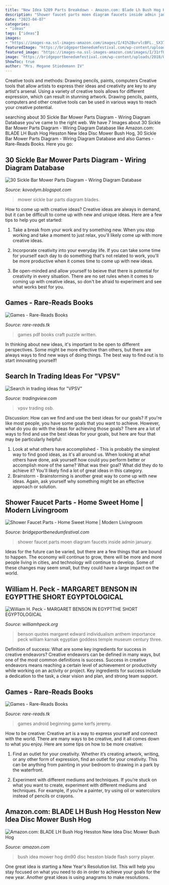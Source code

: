 ```yaml
---
title: "New Idea 5209 Parts Breakdown - Amazon.com: Blade Lh Bush Hog Hesston New Idea Disc Mower Bush Hog"
description: "Shower faucet parts moen diagram faucets inside admin january"
date: "2023-04-07"
categories:
- "ideas"
tags: ["ideas"]
images:
- "https://images-na.ssl-images-amazon.com/images/I/41%2BurvlcBFL._SX377_BO1,204,203,200_.jpg"
featuredImage: "https://bridgeportbenedumfestival.com/wp-content/uploads/2018/09/shower-faucet-parts-moen-shower-faucet-parts-diagram-moen-bathroom-faucets-moen-shower-inside-moen-shower-faucet-parts-diagram.jpg"
featured_image: "https://images-na.ssl-images-amazon.com/images/I/31rfQo6SRBL._SX342_.jpg"
image: "https://bridgeportbenedumfestival.com/wp-content/uploads/2018/09/shower-faucet-parts-moen-shower-faucet-parts-diagram-moen-bathroom-faucets-moen-shower-inside-moen-shower-faucet-parts-diagram.jpg"
ShowToc: true
author: "Mrs. Megane Stiedemann IV"
---
```



Creative tools and methods: Drawing pencils, paints, computers
Creative tools that allow artists to express their ideas and creativity are key to any artist's arsenal. Using a variety of creative tools allows for different expression, which can result in stunning artwork. Drawing pencils, paints, computers and other creative tools can be used in various ways to reach your creative potential.

	

		
searching about 30 Sickle Bar Mower Parts Diagram - Wiring Diagram Database you've came to the right web. We have 7 Images about 30 Sickle Bar Mower Parts Diagram - Wiring Diagram Database like Amazon.com: BLADE LH Bush Hog Hesston New Idea Disc Mower Bush Hog, 30 Sickle Bar Mower Parts Diagram - Wiring Diagram Database and also Games - Rare-Reads Books. Here you go:
		
    
## 30 Sickle Bar Mower Parts Diagram - Wiring Diagram Database

<img loading=lazy src="https://img.yumpu.com/30713566/8/500x640/tonutti-sickle-mower-edney-distributing-co-inc.jpg" onerror="this.onerror=null;this.src='https://tse2.mm.bing.net/th?id=OIP.xYzZwwPtiLY7eiQ0YhAz9QAAAA&amp;pid=15.1';" alt="30 Sickle Bar Mower Parts Diagram - Wiring Diagram Database">

_Source: kovodym.blogspot.com_

>mower sickle bar parts diagram blades. 

	

How to come up with creative ideas?
Creative ideas are always in demand, but it can be difficult to come up with new and unique ideas. Here are a few tips to help you get started:
1. Take a break from your work and try something new. When you stop working and take a moment to just relax, you'll likely come up with more creative ideas.

2. Incorporate creativity into your everyday life. If you can take some time for yourself each day to do something that's not related to work, you'll be more productive when it comes time to come up with new ideas.

3. Be open-minded and allow yourself to beieve that there is potential for creativity in every situation. There are no set rules when it comes to coming up with creative ideas, so don't be afraid to experiment and see what works best for you.

    
## Games - Rare-Reads Books

<img loading=lazy src="https://images-na.ssl-images-amazon.com/images/I/51seSxKAACL._SX343_BO1,204,203,200_.jpg" onerror="this.onerror=null;this.src='https://tse4.mm.bing.net/th?id=OIP.b59LVXyh9rrSwsBg-miJgwAAAA&amp;pid=15.1';" alt="Games - Rare-Reads Books">

_Source: rare-reads.tk_

>games pdf books craft puzzle written. 

	

In thinking about new ideas, it's important to be open to different perspectives. Some might be more effective than others, but there are always ways to find new ways of doing things. The best way to find out is to start innovating yourself!

    
## Search In Trading Ideas For &quot;VPSV&quot;

<img loading=lazy src="https://s3.tradingview.com/v/VLUoBPXv_mid.png" onerror="this.onerror=null;this.src='https://tse2.mm.bing.net/th?id=OIP.N5VyIXQkf72WqDWjDo5fcwAAAA&amp;pid=15.1';" alt="Search in trading ideas for &quot;VPSV&quot;">

_Source: tradingview.com_

>vpsv trading osb. 

	

Discussion: How can we find and use the best ideas for our goals?
If you're like most people, you have some goals that you want to achieve. However, what do you do with the ideas for achieving those goals? 
There are a lot of ways to find and use the best ideas for your goals, but here are four that may be particularly helpful: 

1) Look at what others have accomplished - This is probably the simplest way to find good ideas, as it's all around us. When looking at what others have done, ask yourself how could you perform better or accomplish more of the same? What was their goal? What did they do to achieve it? You'll likely find a lot of great ideas in this category. 
2) Brainstorm - Brainstorming is another great way to come up with new ideas. Again, ask yourself why something might be an effective approach or solution.

    
## Shower Faucet Parts - Home Sweet Home | Modern Livingroom

<img loading=lazy src="https://bridgeportbenedumfestival.com/wp-content/uploads/2018/09/shower-faucet-parts-moen-shower-faucet-parts-diagram-moen-bathroom-faucets-moen-shower-inside-moen-shower-faucet-parts-diagram.jpg" onerror="this.onerror=null;this.src='https://tse3.mm.bing.net/th?id=OIP.gol8QVkSD90c0HAxpv0gBgAAAA&amp;pid=15.1';" alt="Shower Faucet Parts - Home Sweet Home | Modern Livingroom">

_Source: bridgeportbenedumfestival.com_

>shower faucet parts moen diagram faucets inside admin january. 

	

Ideas for the future can be varied, but there are a few things that are bound to happen. The economy will continue to grow, there will be more and more people living in cities, and technology will continue to develop. Some of these changes may seem small, but they could have a large impact on the world.

    
## William H. Peck - MARGARET BENSON IN EGYPTTHE SHORT EGYPTOLOGICAL

<img loading=lazy src="http://williamhpeck.org/yahoo_site_admin/assets/images/Bensonewben.302112655_std.jpg" onerror="this.onerror=null;this.src='https://tse4.mm.bing.net/th?id=OIP.MSAhbb0EcKe2ITKMdLQMTAAAAA&amp;pid=15.1';" alt="William H. Peck - MARGARET BENSON IN EGYPTTHE SHORT EGYPTOLOGICAL">

_Source: williamhpeck.org_

>benson quotes margaret edward individualism anthem importance peck william karnak egyptian goddess temple museum century three. 

	

Definition of success: What are some key ingredients for success in creative endeavors?
Creative endeavors can be defined in many ways, but one of the most common definitions is success. Success in creative endeavors means reaching a certain level of achievement or productivity while working on an activity or project. Key ingredients for success include a dedication to the task, a clear vision and plan, and strong team support.

    
## Games - Rare-Reads Books

<img loading=lazy src="https://images-na.ssl-images-amazon.com/images/I/41%2BurvlcBFL._SX377_BO1,204,203,200_.jpg" onerror="this.onerror=null;this.src='https://tse4.mm.bing.net/th?id=OIP.CS8OiSKmLHm7whhXodTPaAAAAA&amp;pid=15.1';" alt="Games - Rare-Reads Books">

_Source: rare-reads.tk_

>games android beginning game kerfs jeremy. 

	

How to be creative:
Creative art is a way to express yourself and connect with the world. There are many ways to be creative, and it all comes down to what you enjoy. Here are some tips on how to be more creative:
1. Find an outlet for your creativity. Whether it’s creating artwork, writing, or any other form of expression, find an outlet for your creativity. This can be anything from painting in your bedroom to drawing in a park by the waterfront.

2. Experiment with different mediums and techniques. If you’re stuck on what you want to create, experiment with different mediums and techniques. For example, if you’re a painter, try using oil or watercolors instead of pencils or crayons.

    
## Amazon.com: BLADE LH Bush Hog Hesston New Idea Disc Mower Bush Hog

<img loading=lazy src="https://images-na.ssl-images-amazon.com/images/I/31rfQo6SRBL._SX342_.jpg" onerror="this.onerror=null;this.src='https://tse2.mm.bing.net/th?id=OIP.C6OQST9oJ07Yuv8su4bMhgAAAA&amp;pid=15.1';" alt="Amazon.com: BLADE LH Bush Hog Hesston New Idea Disc Mower Bush Hog">

_Source: amazon.com_

>bush idea mower hog dm90 disc hesston blade flash sorry player. 

	

One great idea is starting a New Year's Resolution list. This will help you stay focused on what you need to do in order to achieve your goals for the new year. Another great ideas is using anagrams to make resolutions.

